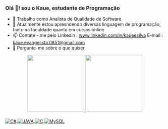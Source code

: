 ### Olá 👋! sou o Kaue, estudante de Programação

- 👜 Trabalho como Analista de Qualidade de Software
- 🌱 Atualmente estou apresndendo diversas linguagem de programação, tanto na faculdade quanto em cursos online
- 📫 Contate - me pelo
      Linkedin : www.linkedin.com/in/kaueesilva
      E-mail :  kaue.evangelista.0851@gmail.com
- 💬 Pergunte-me sobre o que quiser

<div align="center">
  <a href="https://github.com/kaueSilva1">
  <img height="180em" src="https://github-readme-stats.vercel.app/api?username=kaueSilva1&show_icons=true&theme=dark&include_all_commits=true&count_private=true"/>
  <img height="180em" src="https://github-readme-stats.vercel.app/api/top-langs/?username=kaueSilva1&layout=compact&langs_count=7&theme=dark"/>
</div>

<div style="display: inline_block"><br />
    <img align="center" alt="C#" src="https://img.shields.io/badge/C%23-239120?style=for-the-badge&logo=c-sharp&logoColor=white"/>
    <img align="center" alt="JAVA" src="https://img.shields.io/badge/Java-ED8B00?style=for-the-badge&logo=java&logoColor=white"/>
    <img align="center" alt="C" src="https://img.shields.io/badge/C-00599C?style=for-the-badge&logo=c&logoColor=white"/>
    <img align="center" alt="MySQL" src="https://img.shields.io/badge/MySQL-00000F?style=for-the-badge&logo=mysql&logoColor=white"/>
    
</div  

##
